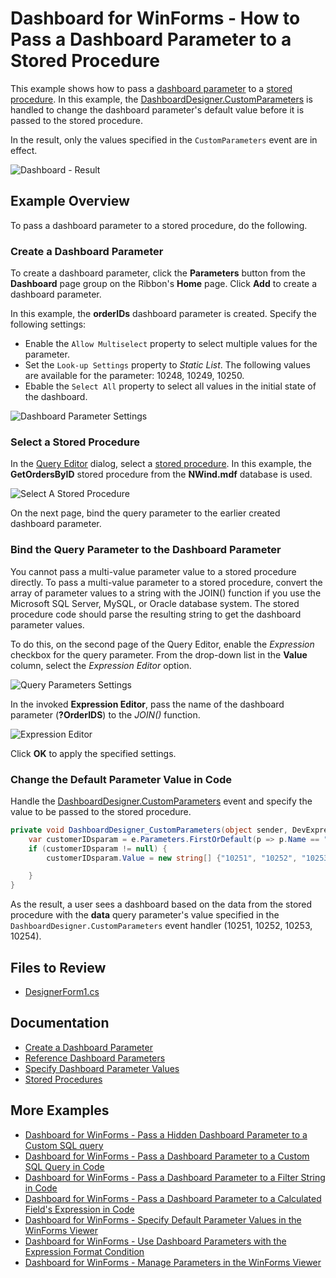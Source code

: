 # Dashboard for WinForms - How to Pass a Dashboard Parameter to a Stored Procedure

This example shows how to pass a [dashboard parameter](https://docs.devexpress.com/Dashboard/16169) to a [stored procedure](https://docs.devexpress.com/Dashboard/113946). In this example, the [DashboardDesigner.CustomParameters](https://docs.devexpress.com/Dashboard/DevExpress.DashboardWin.DashboardDesigner.CustomParameters) is handled to change the dashboard parameter's default value before it is passed to the stored procedure. 

In the result, only the values specified in the `CustomParameters` event are in effect.

![Dashboard - Result](./images/dashboard.png)

## Example Overview

To pass a dashboard parameter to a stored procedure, do the following.

### Create a Dashboard Parameter

To create a dashboard parameter, click the **Parameters** button from the **Dashboard** page group on the Ribbon's **Home** page. Click **Add** to create a dashboard parameter.

In this example, the **orderIDs** dashboard parameter is created. Specify the following settings:

- Enable the `Allow Multiselect` property to select multiple values for the parameter.
- Set the `Look-up Settings` property to *Static List*. The following values are available for the parameter: 10248, 10249, 10250.
- Ebable the `Select All` property to select all values in the initial state of the dashboard.

![Dashboard Parameter Settings](./images/dashboard-parameters.png)

### Select a Stored Procedure

In the [Query Editor](https://docs.devexpress.com/Dashboard/115206/) dialog, select a [stored procedure](https://docs.devexpress.com/Dashboard/113946). In this example, the **GetOrdersByID** stored procedure from the **NWind.mdf** database is used.

![Select A Stored Procedure](./images/select-stored-procedure.png)

On the next page, bind the query parameter to the earlier created dashboard parameter. 

### Bind the Query Parameter to the Dashboard Parameter

You cannot pass a multi-value parameter value to a stored procedure directly. To pass a multi-value parameter to a stored procedure, convert the array of parameter values to a string with the JOIN() function if you use the Microsoft SQL Server, MySQL, or Oracle database system. The stored procedure code should parse the resulting string to get the dashboard parameter values.

To do this, on the second page of the Query Editor, enable the *Expression* checkbox for the query parameter. From the drop-down list in the **Value** column, select the *Expression Editor* option.

![Query Parameters Settings](./images/configure-query-params.png)

In the invoked **Expression Editor**, pass the name of the dashboard parameter (**?OrderIDS**) to the *JOIN()* function.

![Expression Editor](./images/expression-editor.png)

Click **OK** to apply the specified settings.

### Change the Default Parameter Value in Code

Handle the [DashboardDesigner.CustomParameters](https://docs.devexpress.com/Dashboard/DevExpress.DashboardWin.DashboardDesigner.CustomParameters) event and specify the value to be passed to the stored procedure.

```csharp
private void DashboardDesigner_CustomParameters(object sender, DevExpress.DashboardCommon.CustomParametersEventArgs e) {
	var customerIDsparam = e.Parameters.FirstOrDefault(p => p.Name == "orderIDs"); ;
	if (customerIDsparam != null) {
		customerIDsparam.Value = new string[] {"10251", "10252", "10253", "10254"} ;

	}
}
```

As the result, a user sees a dashboard based on the data from the stored procedure with the **data** query parameter's value specified in the `DashboardDesigner.CustomParameters` event handler (10251, 10252, 10253, 10254).

## Files to Review

* [DesignerForm1.cs](CS\DashboardParameters\DesignerForm1.cs)

## Documentation

- [Create a Dashboard Parameter](https://docs.devexpress.com/Dashboard/16169)
- [Reference Dashboard Parameters](https://docs.devexpress.com/Dashboard/16170)
- [Specify Dashboard Parameter Values](https://docs.devexpress.com/Dashboard/16171)
- [Stored Procedures](https://docs.devexpress.com/Dashboard/113946)

## More Examples

* [Dashboard for WinForms - Pass a Hidden Dashboard Parameter to a Custom SQL query](https://github.com/DevExpress-Examples/how-to-pass-a-hidden-dashboard-parameter-to-a-custom-sql-query-in-the-winforms-viewer-t338459)
* [Dashboard for WinForms - Pass a Dashboard Parameter to a Custom SQL Query in Code](https://github.com/DevExpress-Examples/how-to-pass-a-dashboard-parameter-to-a-custom-sql-query-in-code-e5120)
* [Dashboard for WinForms - Pass a Dashboard Parameter to a Filter String in Code](https://github.com/DevExpress-Examples/how-to-pass-a-dashboard-parameter-to-a-filter-string-in-code-e5117)
* [Dashboard for WinForms - Pass a Dashboard Parameter to a Calculated Field's Expression in Code](https://github.com/DevExpress-Examples/how-to-pass-a-dashboard-parameter-to-a-calculated-fields-expression-in-code-e5135)
* [Dashboard for WinForms - Specify Default Parameter Values in the WinForms Viewer](https://github.com/DevExpress-Examples/how-to-specify-default-parameter-values-in-the-winforms-viewer-t475858)
* [Dashboard for WinForms - Use Dashboard Parameters with the Expression Format Condition](https://github.com/DevExpress-Examples/how-to-usedashboard-parameters-with-the-expressionformat-condition-t260065)
* [Dashboard for WinForms - Manage Parameters in the WinForms Viewer](https://github.com/DevExpress-Examples/winforms-dashboard-how-to-manage-dashboard-parameters-in-code-t635871)
